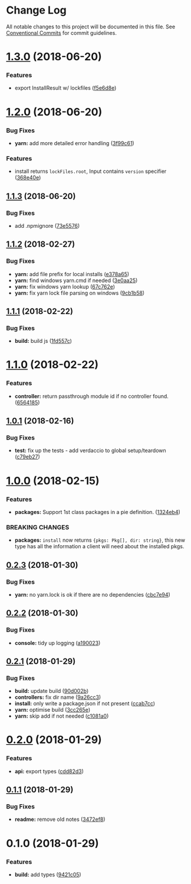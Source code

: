 # Change Log

All notable changes to this project will be documented in this file.
See [Conventional Commits](https://conventionalcommits.org) for commit guidelines.

<a name="1.3.0"></a>
# [1.3.0](https://github.com/pie-framework/pie-cli-libs/compare/v1.2.0...v1.3.0) (2018-06-20)


### Features

* export InstallResult w/ lockfiles ([f5e6d8e](https://github.com/pie-framework/pie-cli-libs/commit/f5e6d8e))




<a name="1.2.0"></a>
# [1.2.0](https://github.com/pie-framework/pie-cli-libs/compare/v1.1.3...v1.2.0) (2018-06-20)


### Bug Fixes

* **yarn:** add more detailed error handling ([3f99c61](https://github.com/pie-framework/pie-cli-libs/commit/3f99c61))


### Features

* install returns `lockFiles.root`, Input contains `version` specifier ([368e40e](https://github.com/pie-framework/pie-cli-libs/commit/368e40e))




<a name="1.1.3"></a>
## [1.1.3](https://github.com/pie-framework/pie-cli-libs/compare/v1.1.2...v1.1.3) (2018-06-20)


### Bug Fixes

* add .npmignore ([73e5576](https://github.com/pie-framework/pie-cli-libs/commit/73e5576))




<a name="1.1.2"></a>
## [1.1.2](https://github.com/PieLabs/pie-cli-libs/compare/v1.1.1...v1.1.2) (2018-02-27)


### Bug Fixes

* **yarn:** add file prefix for local installs ([e378a65](https://github.com/PieLabs/pie-cli-libs/commit/e378a65))
* **yarn:** find windows yarn.cmd if needed ([3e0aa25](https://github.com/PieLabs/pie-cli-libs/commit/3e0aa25))
* **yarn:** fix windows yarn lookup ([67c762e](https://github.com/PieLabs/pie-cli-libs/commit/67c762e))
* **yarn:** fix yarn lock file parsing on windows ([9cb1b58](https://github.com/PieLabs/pie-cli-libs/commit/9cb1b58))




<a name="1.1.1"></a>
## [1.1.1](https://github.com/PieLabs/pie-cli-libs/compare/v1.1.0...v1.1.1) (2018-02-22)


### Bug Fixes

* **build:** build js ([1fd557c](https://github.com/PieLabs/pie-cli-libs/commit/1fd557c))




<a name="1.1.0"></a>
# [1.1.0](https://github.com/PieLabs/pie-cli-libs/compare/v1.0.1...v1.1.0) (2018-02-22)


### Features

* **controller:** return passthrough module id if no controller found. ([6564185](https://github.com/PieLabs/pie-cli-libs/commit/6564185))




<a name="1.0.1"></a>
## [1.0.1](https://github.com/PieLabs/pie-cli-libs/compare/v1.0.0...v1.0.1) (2018-02-16)


### Bug Fixes

* **test:** fix up the tests - add verdaccio to global setup/teardown ([c79eb27](https://github.com/PieLabs/pie-cli-libs/commit/c79eb27))




<a name="1.0.0"></a>
# [1.0.0](https://github.com/PieLabs/pie-cli-libs/compare/v0.2.3...v1.0.0) (2018-02-15)


### Features

* **packages:** Support 1st class packages in a pie definition. ([1324eb4](https://github.com/PieLabs/pie-cli-libs/commit/1324eb4))


### BREAKING CHANGES

* **packages:** `install` now returns `{pkgs: Pkg[], dir: string}`, this new type has all the information a client will need about the installed pkgs.




<a name="0.2.3"></a>
## [0.2.3](https://github.com/PieLabs/pie-cli-libs/compare/v0.2.2...v0.2.3) (2018-01-30)


### Bug Fixes

* **yarn:** no yarn.lock is ok if there are no dependencies ([cbc7e94](https://github.com/PieLabs/pie-cli-libs/commit/cbc7e94))




<a name="0.2.2"></a>
## [0.2.2](https://github.com/PieLabs/pie-cli-libs/compare/v0.2.1...v0.2.2) (2018-01-30)


### Bug Fixes

* **console:** tidy up logging ([a190023](https://github.com/PieLabs/pie-cli-libs/commit/a190023))




<a name="0.2.1"></a>
## [0.2.1](https://github.com/PieLabs/pie-cli-libs/compare/v0.2.0...v0.2.1) (2018-01-29)


### Bug Fixes

* **build:** update build ([90d002b](https://github.com/PieLabs/pie-cli-libs/commit/90d002b))
* **controllers:** fix dir name ([9a26cc3](https://github.com/PieLabs/pie-cli-libs/commit/9a26cc3))
* **install:** only write a package.json if not present ([ccab7cc](https://github.com/PieLabs/pie-cli-libs/commit/ccab7cc))
* **yarn:** optimise build ([3cc265e](https://github.com/PieLabs/pie-cli-libs/commit/3cc265e))
* **yarn:** skip add if not needed ([c1081a0](https://github.com/PieLabs/pie-cli-libs/commit/c1081a0))




<a name="0.2.0"></a>
# [0.2.0](https://github.com/PieLabs/pie-cli-libs/compare/v0.1.1...v0.2.0) (2018-01-29)


### Features

* **api:** export types ([cdd82d3](https://github.com/PieLabs/pie-cli-libs/commit/cdd82d3))




<a name="0.1.1"></a>
## [0.1.1](https://github.com/PieLabs/pie-cli-libs/compare/v0.1.0...v0.1.1) (2018-01-29)


### Bug Fixes

* **readme:** remove old notes ([3472ef8](https://github.com/PieLabs/pie-cli-libs/commit/3472ef8))




<a name="0.1.0"></a>
# 0.1.0 (2018-01-29)


### Features

* **build:** add types ([9421c05](https://github.com/PieLabs/pie-cli-libs/commit/9421c05))
